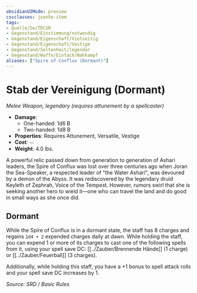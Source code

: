 ```yaml
---
obsidianUIMode: preview
cssclasses: json5e-item
tags:
- Quelle/5e/TDCSR
- Gegenstand/Einstimmung/notwendig
- Gegenstand/Eigenschaft/Vielseitig
- Gegenstand/Eigenschaft/Vestige
- Gegenstand/Seltenheit/legendär
- Gegenstand/Waffe/Einfach/Nahkampf
aliases: ["Spire of Conflux (Dormant)"]
---
```

# Stab der Vereinigung (Dormant)
*Melee Weapon, legendary (requires attunement by a spellcaster)*  

- **Damage**:
  - One-handed: 1d6 B
  - Two-handed: 1d8 B
- **Properties**: Requires Attunement, Versatile, Vestige
- **Cost**: ⏤
- **Weight**: 4.0 lbs.

A powerful relic passed down from generation to generation of Ashari leaders, the Spire of Conflux was lost over three centuries ago when Joran the Sea-Speaker, a respected leader of "the Water Ashari", was devoured by a demon of the Abyss. It was rediscovered by the legendary druid Keyleth of Zephrah, Voice of the Tempest. However, rumors swirl that she is seeking another hero to wield it—one who can travel the land and do good in small ways as she once did.

## Dormant

While the Spire of Conflux is in a dormant state, the staff has 8 charges and regains `1d4 + 2` expended charges daily at dawn. While holding the staff, you can expend 1 or more of its charges to cast one of the following spells from it, using your spell save DC: [[../Zauber/Brennende Hände]] (1 charge) or [[../Zauber/Feuerball]] (3 charges).

Additionally, while holding this staff, you have a +1 bonus to spell attack rolls and your spell save DC increases by 1.

*Source: SRD / Basic Rules*